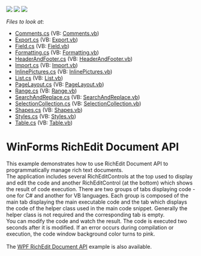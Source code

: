 <!-- default badges list -->
![](https://img.shields.io/endpoint?url=https://codecentral.devexpress.com/api/v1/VersionRange/128612208/15.2.4%2B)
[![](https://img.shields.io/badge/Open_in_DevExpress_Support_Center-FF7200?style=flat-square&logo=DevExpress&logoColor=white)](https://supportcenter.devexpress.com/ticket/details/E5219)
[![](https://img.shields.io/badge/📖_How_to_use_DevExpress_Examples-e9f6fc?style=flat-square)](https://docs.devexpress.com/GeneralInformation/403183)
<!-- default badges end -->
<!-- default file list -->
*Files to look at*:

* [Comments.cs](./CS/RichEditAPISample/CodeExamples/Comments.cs) (VB: [Comments.vb](./VB/RichEditAPISample/CodeExamples/Comments.vb))
* [Export.cs](./CS/RichEditAPISample/CodeExamples/Export.cs) (VB: [Export.vb](./VB/RichEditAPISample/CodeExamples/Export.vb))
* [Field.cs](./CS/RichEditAPISample/CodeExamples/Field.cs) (VB: [Field.vb](./VB/RichEditAPISample/CodeExamples/Field.vb))
* [Formatting.cs](./CS/RichEditAPISample/CodeExamples/Formatting.cs) (VB: [Formatting.vb](./VB/RichEditAPISample/CodeExamples/Formatting.vb))
* [HeaderAndFooter.cs](./CS/RichEditAPISample/CodeExamples/HeaderAndFooter.cs) (VB: [HeaderAndFooter.vb](./VB/RichEditAPISample/CodeExamples/HeaderAndFooter.vb))
* [Import.cs](./CS/RichEditAPISample/CodeExamples/Import.cs) (VB: [Import.vb](./VB/RichEditAPISample/CodeExamples/Import.vb))
* [InlinePictures.cs](./CS/RichEditAPISample/CodeExamples/InlinePictures.cs) (VB: [InlinePictures.vb](./VB/RichEditAPISample/CodeExamples/InlinePictures.vb))
* [List.cs](./CS/RichEditAPISample/CodeExamples/List.cs) (VB: [List.vb](./VB/RichEditAPISample/CodeExamples/List.vb))
* [PageLayout.cs](./CS/RichEditAPISample/CodeExamples/PageLayout.cs) (VB: [PageLayout.vb](./VB/RichEditAPISample/CodeExamples/PageLayout.vb))
* [Range.cs](./CS/RichEditAPISample/CodeExamples/Range.cs) (VB: [Range.vb](./VB/RichEditAPISample/CodeExamples/Range.vb))
* [SearchAndReplace.cs](./CS/RichEditAPISample/CodeExamples/SearchAndReplace.cs) (VB: [SearchAndReplace.vb](./VB/RichEditAPISample/CodeExamples/SearchAndReplace.vb))
* [SelectionCollection.cs](./CS/RichEditAPISample/CodeExamples/SelectionCollection.cs) (VB: [SelectionCollection.vb](./VB/RichEditAPISample/CodeExamples/SelectionCollection.vb))
* [Shapes.cs](./CS/RichEditAPISample/CodeExamples/Shapes.cs) (VB: [Shapes.vb](./VB/RichEditAPISample/CodeExamples/Shapes.vb))
* [Styles.cs](./CS/RichEditAPISample/CodeExamples/Styles.cs) (VB: [Styles.vb](./VB/RichEditAPISample/CodeExamples/Styles.vb))
* [Table.cs](./CS/RichEditAPISample/CodeExamples/Table.cs) (VB: [Table.vb](./VB/RichEditAPISample/CodeExamples/Table.vb))
<!-- default file list end -->
# WinForms RichEdit Document API


<p>This example demonstrates how to use RichEdit Document API to programmatically manage rich text documents.<br />The application includes several RichEditControls at the top used to display and edit the code and another RichEditControl (at the bottom) which shows the result of code execution. There are two groups of tabs displaying code - one for C# and another for VB languages. Each group is composed of the main tab displaying the main executable code and the tab which displays the code of the helper class used in the main code snippet. Generally the helper class is not required and the corresponding tab is empty.<br />You can modify the code and watch the result. The code is executed two seconds after it is modified. If an error occurs during compilation or execution, the code window background color turns to pink.<br /><br />The <a href="https://www.devexpress.com/Support/Center/p/T213968">WPF RichEdit Document API</a> example is also available.</p>

<br/>


